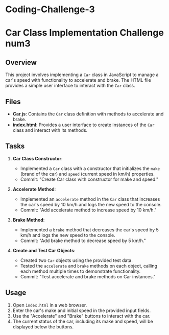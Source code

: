 # Coding-Challenge-3
# Car Class Implementation Challenge num3

## Overview

This project involves implementing a `Car` class in JavaScript to manage a car's speed with functionality to accelerate and brake. The HTML file provides a simple user interface to interact with the `Car` class.

## Files

- **Car.js**: Contains the `Car` class definition with methods to accelerate and brake.
- **index.html**: Provides a user interface to create instances of the `Car` class and interact with its methods.

## Tasks

1. **Car Class Constructor**:
   - Implemented a `Car` class with a constructor that initializes the `make` (brand of the car) and `speed` (current speed in km/h) properties.
   - Commit: "Create Car class with constructor for make and speed."

2. **Accelerate Method**:
   - Implemented an `accelerate` method in the `Car` class that increases the car's speed by 10 km/h and logs the new speed to the console.
   - Commit: "Add accelerate method to increase speed by 10 km/h."

3. **Brake Method**:
   - Implemented a `brake` method that decreases the car's speed by 5 km/h and logs the new speed to the console.
   - Commit: "Add brake method to decrease speed by 5 km/h."

4. **Create and Test Car Objects**:
   - Created two `Car` objects using the provided test data.
   - Tested the `accelerate` and `brake` methods on each object, calling each method multiple times to demonstrate functionality.
   - Commit: "Test accelerate and brake methods on Car instances."

## Usage

1. Open `index.html` in a web browser.
2. Enter the car's make and initial speed in the provided input fields.
3. Use the "Accelerate" and "Brake" buttons to interact with the car.
4. The current status of the car, including its make and speed, will be displayed below the buttons.


